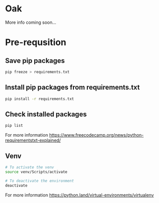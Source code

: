 # Oak

More info coming soon...

# Pre-requsition 

## Save pip packages

```bash 
pip freeze > requirements.txt
``` 

## Install pip packages from requirements.txt
```bash 
pip install -r requirements.txt
``` 

## Check installed packages
```bash 
pip list
``` 

For more information
https://www.freecodecamp.org/news/python-requirementstxt-explained/

## Venv

```bash
# To activate the venv 
source venv/Scripts/activate
``` 

```bash
# To deactivate the environment
deactivate
``` 
For more information
https://python.land/virtual-environments/virtualenv
